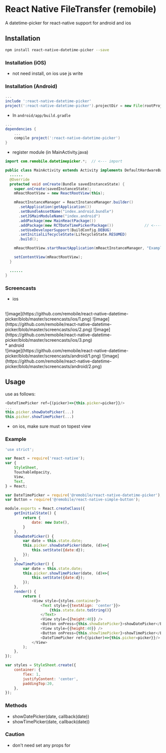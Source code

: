 # React Native FileTransfer (remobile)
A datetime-picker for react-native support for android and ios

## Installation
```sh
npm install react-native-datetime-picker --save
```

### Installation (iOS)
* not need install, on ios use js write

### Installation (Android)
```gradle
...
include ':react-native-datetime-picker'
project(':react-native-datetime-picker').projectDir = new File(rootProject.projectDir, '../node_modules/react-native-datetime-picker/android')
```

* In `android/app/build.gradle`

```gradle
...
dependencies {
    ...
    compile project(':react-native-datetime-picker')
}
```

* register module (in MainActivity.java)

```java
import com.remobile.datetimepicker.*;  // <--- import

public class MainActivity extends Activity implements DefaultHardwareBackBtnHandler {
  ......
  @Override
  protected void onCreate(Bundle savedInstanceState) {
    super.onCreate(savedInstanceState);
    mReactRootView = new ReactRootView(this);

    mReactInstanceManager = ReactInstanceManager.builder()
      .setApplication(getApplication())
      .setBundleAssetName("index.android.bundle")
      .setJSMainModuleName("index.android")
      .addPackage(new MainReactPackage())
      .addPackage(new RCTDateTimePickerPackage())              // <------ add here
      .setUseDeveloperSupport(BuildConfig.DEBUG)
      .setInitialLifecycleState(LifecycleState.RESUMED)
      .build();

    mReactRootView.startReactApplication(mReactInstanceManager, "ExampleRN", null);

    setContentView(mReactRootView);
  }

  ......
}
```

### Screencasts
* ios
<br>
![image](https://github.com/remobile/react-native-datetime-picker/blob/master/screencasts/ios/1.png)
![image](https://github.com/remobile/react-native-datetime-picker/blob/master/screencasts/ios/2.png)
![image](https://github.com/remobile/react-native-datetime-picker/blob/master/screencasts/ios/3.png)
<br>
* android
<br>
![image](https://github.com/remobile/react-native-datetime-picker/blob/master/screencasts/android/1.png)
![image](https://github.com/remobile/react-native-datetime-picker/blob/master/screencasts/android/2.png)


## Usage
use as follows:
```js
<DateTimePicker ref={(picker)=>{this.picker=picker}}/>
...
this.picker.showDatePicker(...)
this.picker.showTimePicker(...)
```
* on ios, make sure <DateTimePicker> must on topest view

### Example
```js
'use strict';

var React = require('react-native');
var {
    StyleSheet,
    TouchableOpacity,
    View,
    Text,
} = React;

var DateTimePicker = require('@remobile/react-native-datetime-picker');
var Button = require('@remobile/react-native-simple-button');

module.exports = React.createClass({
    getInitialState() {
        return {
            date: new Date(),
        }
    },
    showDatePicker() {
        var date = this.state.date;
        this.picker.showDatePicker(date, (d)=>{
            this.setState({date:d});
        });
    },
    showTimePicker() {
        var date = this.state.date;
        this.picker.showTimePicker(date, (d)=>{
            this.setState({date:d});
        });
    },
    render() {
        return (
            <View style={styles.container}>
                <Text style={{textAlign: 'center'}}>
                    {this.state.date.toString()}
                </Text>
                <View style={{height:40}} />
                <Button onPress={this.showDatePicker}>showDatePicker</Button>
                <View style={{height:40}} />
                <Button onPress={this.showTimePicker}>showTimePicker</Button>
                <DateTimePicker ref={(picker)=>{this.picker=picker}}/>
            </View>
        );
    },
});

var styles = StyleSheet.create({
    container: {
        flex: 1,
        justifyContent: 'center',
        paddingTop:20,
    },
});
```

### Methods

* showDatePicker(date, callback(date))
* showTimePicker(date, callback(date))

### Caution
* don't need set any props for <DateTimePicker>
